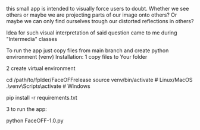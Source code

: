 this small app is intended to visually force users to doubt.
Whether we see others or maybe we are projecting parts of our image onto others?
Or maybe we can only find ourselves trough our distorted reflections in others?

Idea for such visual interpretation of said question came to me during "Intermedia" classes 

To run the app just copy files from main branch and create python environment (venv)
Installation:
1 copy files to Your folder

2 create virtual environment

cd /path/to/fplder/FaceOFFrelease
source venv/bin/activate  # Linux/MacOS
.\venv\Scripts\activate  # Windows

pip install -r requirements.txt

3 to run the app:

python FaceOFF-1.0.py
